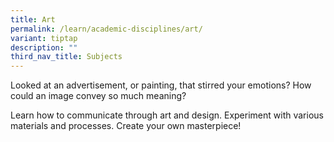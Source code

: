 ```yaml
---
title: Art
permalink: /learn/academic-disciplines/art/
variant: tiptap
description: ""
third_nav_title: Subjects
---
```

<p>Looked at an advertisement, or painting, that stirred your emotions? How could an image convey so much meaning?</p><p></p><p>Learn how to communicate through art and design. Experiment with various materials and processes. Create your own masterpiece!</p><p><br></p>